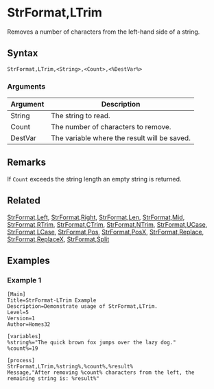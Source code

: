 # StrFormat,LTrim

Removes a number of characters from the left-hand side of a string.

## Syntax

```pebakery
StrFormat,LTrim,<String>,<Count>,<%DestVar%>
```

### Arguments

| Argument | Description |
| --- | --- |
| String | The string to read. |
| Count | The number of characters to remove. |
| DestVar | The variable where the result will be saved. |

## Remarks

If `Count` exceeds the string length an empty string is returned.

## Related

[StrFormat,Left](./Left.md), [StrFormat,Right](./Right.md), [StrFormat,Len](./Len.md), [StrFormat,Mid](./Mid.md), [StrFormat,RTrim](./RTrim.md), [StrFormat,CTrim](./CTrim.md), [StrFormat,NTrim](./NTrim.md), [StrFormat,UCase](./UCase.md), [StrFormat,LCase](./LCase.md), [StrFormat,Pos](./Pos.md), [StrFormat,PosX](./PosX.md), [StrFormat,Replace](./Replace.md), [StrFormat,ReplaceX](./ReplaceX.md), [StrFormat,Split](./Split.md)

## Examples

### Example 1

```pebakery
[Main]
Title=StrFormat-LTrim Example
Description=Demonstrate usage of StrFormat,LTrim.
Level=5
Version=1
Author=Homes32

[variables]
%string%="The quick brown fox jumps over the lazy dog."
%count%=19

[process]
StrFormat,LTrim,%string%,%count%,%result%
Message,"After removing %count% characters from the left, the remaining string is: %result%"
```